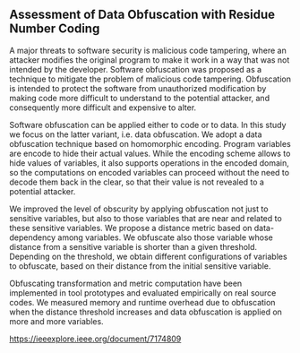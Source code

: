 ## Assessment of Data Obfuscation with Residue Number Coding

A major threats to software security is malicious code tampering, where an attacker modifies the original program to make it work in a way that was not intended by the developer. Software obfuscation was proposed as a technique to mitigate the problem of malicious code tampering. Obfuscation is intended to protect the software from unauthorized modification by making code more difficult to understand to the potential attacker, and consequently more difficult and expensive to alter.

Software obfuscation can be applied either to code or to data. In this study we focus on the latter variant, i.e. data obfuscation. We adopt a data obfuscation technique based on homomorphic encoding. Program variables are encode to hide their actual values. While the encoding scheme allows to hide values of variables, it also supports operations in the encoded domain, so the computations on encoded variables can proceed without the need to decode them back in the clear, so that their value is not revealed to a potential attacker.

We improved the level of obscurity by applying obfuscation not just to sensitive variables, but also to those variables that are near and related to these sensitive variables. We propose a distance metric based on data-dependency among variables. We obfuscate also those variable whose distance from a sensitive variable is shorter than a given threshold. Depending on the threshold, we obtain different configurations of variables to obfuscate, based on their distance from the initial sensitive variable.

Obfuscating transformation and metric computation have been implemented in tool prototypes and evaluated empirically on real source codes. We measured memory and runtime overhead due to obfuscation when the distance threshold increases and data obfuscation is applied on more and more variables.

https://ieeexplore.ieee.org/document/7174809
